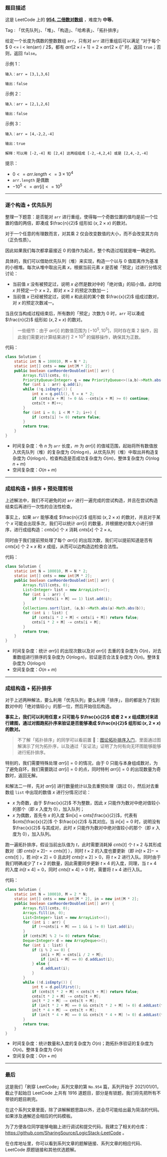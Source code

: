 ### 题目描述

这是 LeetCode 上的 **[954. 二倍数对数组](https://leetcode-cn.com/problems/array-of-doubled-pairs/solution/by-ac_oier-d1z7/)** ，难度为 **中等**。

Tag : 「优先队列」、「堆」、「构造」、「哈希表」、「拓扑排序」



给定一个长度为偶数的整数数组 `arr`，只有对 `arr` 进行重组后可以满足 “对于每个$ 0 <= i < len(arr) / 2$，都有 $arr[2 \times i + 1] = 2 \times arr[2 \times i]$” 时，返回 `true`；否则，返回 `false`。

示例 1：
```
输入：arr = [3,1,3,6]

输出：false
```
示例 2：
```
输入：arr = [2,1,2,6]

输出：false
```
示例 3：
```
输入：arr = [4,-2,2,-4]

输出：true

解释：可以用 [-2,-4] 和 [2,4] 这两组组成 [-2,-4,2,4] 或是 [2,4,-2,-4]
```

提示：
* $0 <= arr.length <= 3 \times 10^4$
* `arr.length` 是偶数
* $-10^5 <= arr[i] <= 10^5$

---

### 逐个构造 + 优先队列

整理一下题意：是否能对 `arr` 进行重组，使得每一个奇数位置的值均是前一个位置的值的两倍，即凑成 $\frac{n}{2}$ 组形如 $(x, 2 \times x)$ 的数对。

对于一个任意的有理数而言，对其乘 $2$ 仅会改变数值的大小，而不会改变其方向（正负性质）。

因此如果我们每次都拿最接近 $0$ 的值作为起点，整个构造过程就是唯一确定的。

具体的，我们可以借助优先队列（堆）来实现，构造一个以与 $0$ 值距离作为基准的小根堆。每次从堆中取出元素 $x$，根据当前元素 $x$ 是否被「预定」过进行分情况讨论：

* 当前值 $x$ 没有被预定过，说明 $x$ 必然是数对中的「绝对值」的较小值，此时给 $x$ 并预定一个 $x \times 2$，即对 $x \times 2$ 的预定次数加一；
* 当前值 $x$ 已经被预定过，说明 $x$ 和此前的某个数 $\frac{x}{2}$ 组成过数对，对 $x$ 的预定次数减一。

当且仅当构成过程结束后，所有数的「预定」次数为 $0$ 时，`arr` 可以凑成 $\frac{n}{2}$ 组形如 $(x, 2 \times x)$ 的数对。

> 一些细节：由于 $arr[i]$ 的数值范围为 $[-10^5, 10^5]$，同时存在乘 $2$ 操作，因此我们需要对计算结果进行 $2 \times 10^5$ 的偏移操作，确保其为正数。

代码：
```Java
class Solution {
    static int N = 100010, M = N * 2;
    static int[] cnts = new int[M * 2];
    public boolean canReorderDoubled(int[] arr) {
        Arrays.fill(cnts, 0);
        PriorityQueue<Integer> q = new PriorityQueue<>((a,b)->Math.abs(a)-Math.abs(b));
        for (int i : arr) q.add(i);
        while (!q.isEmpty()) {
            int x = q.poll(), t = x * 2;
            if (cnts[x + M] != 0 && --cnts[x + M] >= 0) continue;
            cnts[t + M]++;
        }
        for (int i = 0; i < M * 2; i++) {
            if (cnts[i] != 0) return false;
        }
        return true;
    }
}
```
* 时间复杂度：令 $n$ 为 `arr` 长度，$m$ 为 $arr[i]$ 的值域范围，起始将所有数值放入优先队列（堆）的复杂度为 $O(n\log{n})$，从优先队列（堆）中取出并构造复杂度为 $O(n\log{n})$，检查构造是否成功复杂度为 $O(m)$，整体复杂度为 $O(n\log{n} + m)$
* 空间复杂度：$O(n + m)$

---

### 成组构造 + 排序 + 预处理剪枝

上述解法中，我们不可避免的对 `arr` 进行一遍完成的尝试构造，并且在尝试构造结束后再进行一次性的合法性检查。

事实上，如果 `arr` 能够凑成 $\frac{n}{2}$ 组形如 $(x, 2 \times x)$ 的数对，并且对于某个 $x$ 可能会出现多次，我们可以统计 $arr[i]$ 的数量，并根据绝对值大小进行排序，进行成组构造：$cnts[x]$ 个 $x$ 消耗 $cnts[x]$ 个 $2 \times x$。

同时由于我们提前预处理了每个 $arr[i]$ 的出现次数，我们可以提前知道是否有 $cnts[x]$ 个 $2 \times x$ 和 $x$ 成组，从而可以边构造边检查合法性。

 代码：
```Java
class Solution {
    static int N = 100010, M = N * 2;
    static int[] cnts = new int[M * 2];
    public boolean canReorderDoubled(int[] arr) {
        Arrays.fill(cnts, 0);
        List<Integer> list = new ArrayList<>();
        for (int i : arr) {
            if (++cnts[i + M] == 1) list.add(i);
        }
        Collections.sort(list, (a,b)->Math.abs(a)-Math.abs(b));
        for (int i : list) {
            if (cnts[i * 2 + M] < cnts[i + M]) return false;
            cnts[i * 2 + M] -= cnts[i + M];
        }
        return true;
    }
}
```
* 时间复杂度：统计 $arr[i]$ 的出现次数以及对 $arr[i]$ 去重的复杂度为 $O(n)$，对去重数组进行排序的复杂度为 $O(n\log{n})$，验证是否合法复杂度为 $O(n)$。整体复杂度为 $O(n\log{n})$
* 空间复杂度：$O(n + m)$

---

### 成组构造 + 拓扑排序

对于上述两种解法，要么利用「优先队列」要么利用「排序」，目的都是为了找到数对中的「绝对值较小」的那一位，然后开始往后构造。

**事实上，我们可以利用任意 $x$ 只可能与 $\frac{x}{2}$ 或者 $2 \times x$ 组成数对来进行建图，通过对图跑拓扑序来验证是否能够凑成 $\frac{n}{2}$ 组形如 $(x, 2 \times x)$ 的数对。**

> 不了解「拓扑排序」的同学可以看前置 🧀：[图论拓扑排序入门](https%3A//mp.weixin.qq.com/s?__biz%3DMzU4NDE3MTEyMA%3D%3D%26mid%3D2247489706%26idx%3D1%26sn%3D771cd807f39d1ca545640c0ef7e5baec)，里面通过图解演示了何为拓扑序，以及通过「反证法」证明了为何有向无环图能够能够进行拓扑排序。

特别的，我们需要特殊处理 $arr[i] = 0$ 的情况，由于 $0$ 只能与本身组成数对，为了避免自环，我们需要跳过 $arr[i] = 0$ 的点，同时特判 $arr[i] = 0$ 的出现数量为奇数时，返回无解。

和解法二一样，先对 $arr[i]$ 进行数量统计以及去重预处理（跳过 $0$），然后对去重数组 `list` 中出现的数值 $x$ 进行分情况讨论：

* $x$ 为奇数，由于 $\frac{x}{2}$ 不为整数，因此 $x$ 只能作为数对中绝对值较小的那个（即 $x$ 入度为 $0$），加入队列；
* $x$ 为偶数，首先令 $x$ 的入度 $in[x] = cnts[\frac{x}{2}]$，代表有 $cnts[\frac{x}{2}]$ 个 $\frac{x}{2}$ 与其对应。当 $in[x] = 0$ 时，说明没有 $\frac{x}{2}$ 与其成对，此时 $x$ 只能作为数对中绝对值较小的那个（即 $x$ 入度为 $0$），加入队列。

跑一遍拓扑排序，假设当前出队值为 $t$，此时需要消耗掉 $cnts[t]$ 个 $t \times 2$ 与其形成数对（即 $cnts[t \times 2] -= cnts[t]$ ），同时 $t \times 2$ 的入度也要更新（即 $in[t \times 2] -= cnts[t]$ ），若 $in[t \times 2] = 0$ 且此时 $cnts[t \times 2] > 0$，将 $t \times 2$ 进行入队。同时由于我们明确减少了 $t \times 2$ 的数量，因此需要同步更新 $t \times 4$ 的入度，同理，当 $t \times 4$ 的入度 $in[t \times 4] = 0$，同时 $cnts[t \times 4] > 0$ 时，需要将 $t \times 4$ 进行入队。


代码：
```Java
class Solution {
    static int N = 100010, M = 2 * N;
    static int[] cnts = new int[M * 2], in = new int[M * 2];
    public boolean canReorderDoubled(int[] arr) {
        Arrays.fill(cnts, 0);
        Arrays.fill(in, 0);
        List<Integer> list = new ArrayList<>();
        for (int i : arr) {
            if (++cnts[i + M] == 1 && i != 0) list.add(i);
        }
        if (cnts[M] % 2 != 0) return false;
        Deque<Integer> d = new ArrayDeque<>();
        for (int i : list) {
            if (i % 2 == 0) {
                in[i + M] = cnts[i / 2 + M];
                if (in[i + M] == 0) d.addLast(i);
            } else { 
                d.addLast(i);
            }
        }
        while (!d.isEmpty()) {
            int t = d.pollFirst();
            if (cnts[t * 2 + M] < cnts[t + M]) return false;
            cnts[t * 2 + M] -= cnts[t + M];
            in[t * 2 + M] -= cnts[t + M];
            if (in[t * 2 + M] == 0 && cnts[t * 2 + M] != 0) d.addLast(t * 2);
            in[t * 4 + M] -= cnts[t + M];
            if (in[t * 4 + M] == 0 && cnts[t * 4 + M] != 0) d.addLast(t * 4);
        }
        return true;
    }
}
```
* 时间复杂度：统计数量和入度的复杂度为 $O(n)$；跑拓扑序验证的复杂度为 $O(n)$。整体复杂度为 $O(n)$
* 空间复杂度：$O(n + m)$

---

### 最后

这是我们「刷穿 LeetCode」系列文章的第 `No.954` 篇，系列开始于 2021/01/01，截止于起始日 LeetCode 上共有 1916 道题目，部分是有锁题，我们将先把所有不带锁的题目刷完。

在这个系列文章里面，除了讲解解题思路以外，还会尽可能给出最为简洁的代码。如果涉及通解还会相应的代码模板。

为了方便各位同学能够电脑上进行调试和提交代码，我建立了相关的仓库：https://github.com/SharingSource/LogicStack-LeetCode 。

在仓库地址里，你可以看到系列文章的题解链接、系列文章的相应代码、LeetCode 原题链接和其他优选题解。

